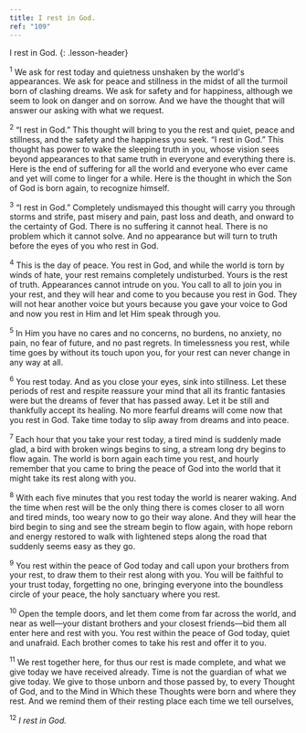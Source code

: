 ```yaml
---
title: I rest in God.
ref: "109"
---
```


I rest in God.
{: .lesson-header}

<sup>1</sup> We ask for rest today and quietness unshaken by the world's
appearances. We ask for peace and stillness in the midst of all the
turmoil born of clashing dreams. We ask for safety and for happiness,
although we seem to look on danger and on sorrow. And we have the
thought that will answer our asking with what we request.

<sup>2</sup> “I rest in God.” This thought will bring to you the rest
and quiet, peace and stillness, and the safety and the happiness you
seek. “I rest in God.” This thought has power to wake the sleeping truth
in you, whose vision sees beyond appearances to that same truth in
everyone and everything there is. Here is the end of suffering for all
the world and everyone who ever came and yet will come to linger for a
while. Here is the thought in which the Son of God is born again, to
recognize himself.

<sup>3</sup> “I rest in God.” Completely undismayed this thought will
carry you through storms and strife, past misery and pain, past loss and
death, and onward to the certainty of God. There is no suffering it
cannot heal. There is no problem which it cannot solve. And no
appearance but will turn to truth before the eyes of you who rest in
God.

<sup>4</sup> This is the day of peace. You rest in God, and while the
world is torn by winds of hate, your rest remains completely
undisturbed. Yours is the rest of truth. Appearances cannot intrude on
you. You call to all to join you in your rest, and they will hear and
come to you because you rest in God. They will not hear another voice
but yours because you gave your voice to God and now you rest in Him and
let Him speak through you.

<sup>5</sup> In Him you have no cares and no concerns, no burdens, no
anxiety, no pain, no fear of future, and no past regrets. In
timelessness you rest, while time goes by without its touch upon you,
for your rest can never change in any way at all.

<sup>6</sup> You rest today. And as you close your eyes, sink into
stillness. Let these periods of rest and respite reassure your mind that
all its frantic fantasies were but the dreams of fever that has passed
away. Let it be still and thankfully accept its healing. No more fearful
dreams will come now that you rest in God. Take time today to slip away
from dreams and into peace.

<sup>7</sup> Each hour that you take your rest today, a tired mind is
suddenly made glad, a bird with broken wings begins to sing, a stream
long dry begins to flow again. The world is born again each time you
rest, and hourly remember that you came to bring the peace of God into
the world that it might take its rest along with you.

<sup>8</sup> With each five minutes that you rest today the world is
nearer waking. And the time when rest will be the only thing there is
comes closer to all worn and tired minds, too weary now to go their way
alone. And they will hear the bird begin to sing and see the stream
begin to flow again, with hope reborn and energy restored to walk with
lightened steps along the road that suddenly seems easy as they go.

<sup>9</sup> You rest within the peace of God today and call upon your
brothers from your rest, to draw them to their rest along with you. You
will be faithful to your trust today, forgetting no one, bringing
everyone into the boundless circle of your peace, the holy sanctuary
where you rest.

<sup>10</sup> Open the temple doors, and let them come from far across
the world, and near as well—your distant brothers and your closest
friends—bid them all enter here and rest with you. You rest within the
peace of God today, quiet and unafraid. Each brother comes to take his
rest and offer it to you.

<sup>11</sup> We rest together here, for thus our rest is made complete,
and what we give today we have received already. Time is not the
guardian of what we give today. We give to those unborn and those passed
by, to every Thought of God, and to the Mind in Which these Thoughts
were born and where they rest. And we remind them of their resting place
each time we tell ourselves,

<sup>12</sup> *I rest in God.*

